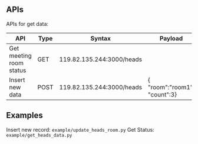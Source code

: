
## APIs
APIs for get data:

|  API  | Type | Syntax |Payload
| ------ | ------ | ------| ------|
| Get meeting room status | GET |119.82.135.244:3000/heads|
| Insert new data | POST | 119.82.135.244:3000/heads|{	"room":"room1",	"count":3}

## Examples
Insert new record: ```example/update_heads_room.py```
Get Status: ```example/get_heads_data.py```

